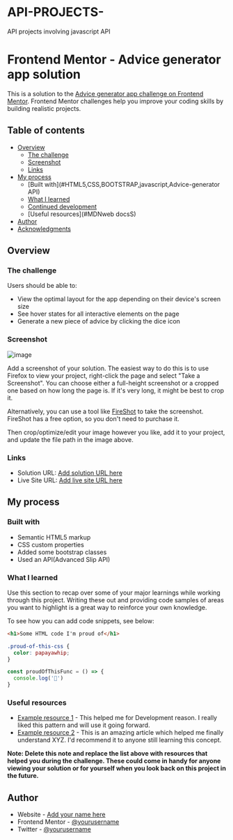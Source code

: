 # API-PROJECTS-
API projects involving javascript API
# Frontend Mentor - Advice generator app solution

This is a solution to the [Advice generator app challenge on Frontend Mentor](https://www.frontendmentor.io/challenges/advice-generator-app-QdUG-13db). Frontend Mentor challenges help you improve your coding skills by building realistic projects.

## Table of contents

- [Overview](#overview)
  - [The challenge](#Random-Advice-Generator)
  - [Screenshot](#screenshot)
  - [Links](#links)
- [My process](#my-process)
  - [Built with](#HTML5,CSS,BOOTSTRAP,javascript,Advice-generator API)
  - [What I learned](#what-i-learned)
  - [Continued development](#continued-development)
  - [Useful resources](#MDNweb docsS)
- [Author](#EjiroOsiephri)
- [Acknowledgments](#acknowledgments)


## Overview

### The challenge

Users should be able to:

- View the optimal layout for the app depending on their device's screen size
- See hover states for all interactive elements on the page
- Generate a new piece of advice by clicking the dice icon

### Screenshot

![image](https://user-images.githubusercontent.com/107992530/213796971-9a43ff76-9b19-4241-9d15-924e8a65d458.png)

Add a screenshot of your solution. The easiest way to do this is to use Firefox to view your project, right-click the page and select "Take a Screenshot". You can choose either a full-height screenshot or a cropped one based on how long the page is. If it's very long, it might be best to crop it.

Alternatively, you can use a tool like [FireShot](https://getfireshot.com/) to take the screenshot. FireShot has a free option, so you don't need to purchase it. 

Then crop/optimize/edit your image however you like, add it to your project, and update the file path in the image above.


### Links

- Solution URL: [Add solution URL here](https://github.com/EjiroOsiephri)
- Live Site URL: [Add live site URL here](https://chic-malasada-f43b5d.netlify.app/)

## My process

### Built with

- Semantic HTML5 markup
- CSS custom properties
- Added some bootstrap classes
- Used an API(Advanced Slip API)


### What I learned

Use this section to recap over some of your major learnings while working through this project. Writing these out and providing code samples of areas you want to highlight is a great way to reinforce your own knowledge.

To see how you can add code snippets, see below:

```html
<h1>Some HTML code I'm proud of</h1>
```
```css
.proud-of-this-css {
  color: papayawhip;
}
```
```js
const proudOfThisFunc = () => {
  console.log('🎉')
}
```



### Useful resources

- [Example resource 1](https://freecodecamp.org) - This helped me for Development reason. I really liked this pattern and will use it going forward.
- [Example resource 2](https://getBootStrap.com) - This is an amazing article which helped me finally understand XYZ. I'd recommend it to anyone still learning this concept.

**Note: Delete this note and replace the list above with resources that helped you during the challenge. These could come in handy for anyone viewing your solution or for yourself when you look back on this project in the future.**

## Author

- Website - [Add your name here](https://www.your-site.com)
- Frontend Mentor - [@yourusername](https://www.frontendmentor.io/profile/Shinigami-012)
- Twitter - [@yourusername](https://www.twitter.com/TheFivePsycho)

